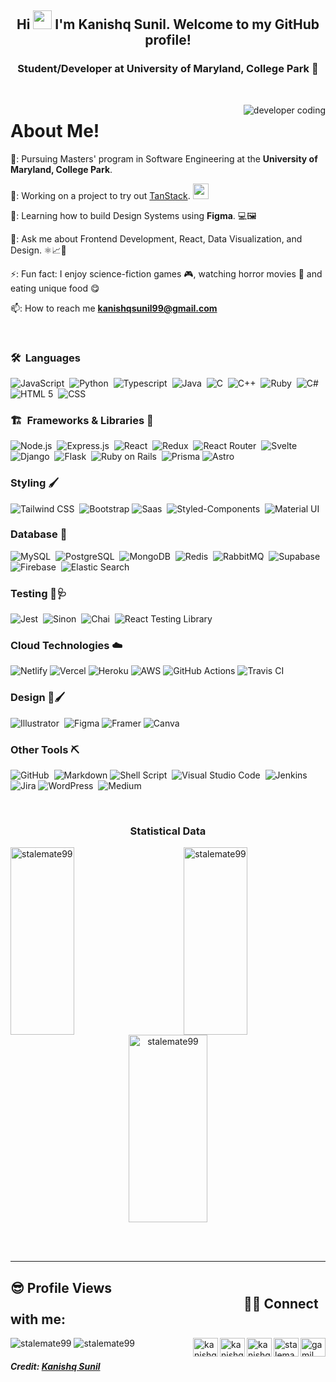 <h2 align="center">Hi <img src="https://github.com/abdoachhoubi/abdoachhoubi/blob/main/gifs/Hi.gif" width="30"> I'm Kanishq Sunil. Welcome to my GitHub profile! </h2>
<h3 align="center">
  Student/Developer at University of Maryland, College Park 🌟
</h3>

<br>

<p><img align="right" src="https://github.com/Adam-pw/Adam-pw/blob/main/animation_500_kxa883sd.gif" alt="developer coding" /></p>

<h1>About Me!</h1>

🏫: Pursuing Masters' program in Software Engineering at the **University of Maryland, College Park**.

🔭: Working on a project to try out [TanStack](https://tanstack.com/). <img src="https://media.giphy.com/media/WUlplcMpOCEmTGBtBW/giphy.gif" width="25">

🌱: Learning how to build Design Systems using **Figma**. 💻🖼️

💬: Ask me about Frontend Development, React, Data Visualization, and Design. ⚛️📈🎨

⚡: Fun fact: I enjoy science-fiction games 🎮, watching horror movies 👻 and eating unique food 😋

📫: How to reach me **kanishqsunil99@gmail.com**

<br>

### 🛠 &nbsp;Languages

![JavaScript](https://img.shields.io/badge/JavaScript-F7DF1E?style=for-the-badge&logo=JavaScript&logoColor=white)&nbsp;
![Python](https://img.shields.io/badge/Python-3776AB?style=for-the-badge&logo=python&logoColor=white)&nbsp;
![Typescript](https://img.shields.io/badge/TypeScript-007ACC?style=for-the-badge&logo=typescript&logoColor=white)&nbsp;
![Java](https://img.shields.io/badge/Java-ED8B00?style=for-the-badge&logo=openjdk&logoColor=white)&nbsp;
![C](https://img.shields.io/badge/C-00599C?style=for-the-badge&logo=c&logoColor=white)&nbsp;
![C++](https://img.shields.io/badge/C%2B%2B-00599C?style=for-the-badge&logo=c%2B%2B&logoColor=white)&nbsp;
![Ruby](https://img.shields.io/badge/Ruby-CC342D?style=for-the-badge&logo=ruby&logoColor=white)&nbsp;
![C#](https://img.shields.io/badge/C%23-239120?style=for-the-badge&logo=c-sharp&logoColor=white)&nbsp;
![HTML 5](https://img.shields.io/badge/HTML5-E34F26?style=for-the-badge&logo=html5&logoColor=white)&nbsp;
![CSS](https://img.shields.io/badge/CSS3-1572B6?style=for-the-badge&logo=css3&logoColor=white)&nbsp;

<p align="left" width="200">

### 🏗️ &nbsp;Frameworks & Libraries 📖

![Node.js](https://img.shields.io/badge/Node.js-43853D?style=for-the-badge&logo=node.js&logoColor=white)&nbsp;
![Express.js](https://img.shields.io/badge/Express.js-404D59?style=for-the-badge)&nbsp;
![React](https://img.shields.io/badge/React-20232A?style=for-the-badge&logo=react&logoColor=61DAFB)&nbsp;
![Redux](https://img.shields.io/badge/Redux-593D88?style=for-the-badge&logo=redux&logoColor=white)&nbsp;
![React Router](https://img.shields.io/badge/React_Router-CA4245?style=for-the-badge&logo=react-router&logoColor=white)&nbsp;
![Svelte](https://img.shields.io/badge/Svelte-4A4A55?style=for-the-badge&logo=svelte&logoColor=FF3E00)&nbsp;
![Django](https://img.shields.io/badge/Django-092E20?style=for-the-badge&logo=django&logoColor=white)&nbsp;
![Flask](https://img.shields.io/badge/Flask-000000?style=for-the-badge&logo=flask&logoColor=white)&nbsp;
![Ruby on Rails](https://img.shields.io/badge/Ruby_on_Rails-CC0000?style=for-the-badge&logo=ruby-on-rails&logoColor=white)&nbsp;
![Prisma](https://img.shields.io/badge/Prisma-3982CE?style=for-the-badge&logo=Prisma&logoColor=white)
![Astro](https://img.shields.io/badge/Astro-FF5D01?logo=astro&logoColor=fff&style=for-the-badge)

### Styling 🖌️

![Tailwind CSS](https://img.shields.io/badge/Tailwind_CSS-38B2AC?style=for-the-badge&logo=tailwind-css&logoColor=white)&nbsp;
![Bootstrap](https://img.shields.io/badge/Bootstrap-563D7C?style=for-the-badge&logo=bootstrap&logoColor=white)
![Saas](https://img.shields.io/badge/Sass-CC6699?style=for-the-badge&logo=sass&logoColor=white)&nbsp;
![Styled-Components](https://img.shields.io/badge/styled--components-DB7093?style=for-the-badge&logo=styled-components&logoColor=white)&nbsp;
![Material UI](https://img.shields.io/badge/Material--UI-0081CB?style=for-the-badge&logo=material-ui&logoColor=white)&nbsp;

### Database :floppy_disk:

![MySQL](https://img.shields.io/badge/MySQL-00000F?style=for-the-badge&logo=mysql&logoColor=white)&nbsp;
![PostgreSQL](https://img.shields.io/badge/PostgreSQL-316192?style=for-the-badge&logo=postgresql&logoColor=white)&nbsp;
![MongoDB](https://img.shields.io/badge/MongoDB-4EA94B?style=for-the-badge&logo=mongodb&logoColor=white)&nbsp;
![Redis](https://img.shields.io/badge/redis-%23DD0031.svg?&style=for-the-badge&logo=redis&logoColor=white)&nbsp;
![RabbitMQ](https://img.shields.io/badge/rabbitmq-%23FF6600.svg?&style=for-the-badge&logo=rabbitmq&logoColor=white)&nbsp;
![Supabase](https://img.shields.io/badge/Supabase-181818?style=for-the-badge&logo=supabase&logoColor=white)&nbsp;
![Firebase](https://img.shields.io/badge/Firebase-039BE5?style=for-the-badge&logo=Firebase&logoColor=white)&nbsp;
![Elastic Search](https://img.shields.io/badge/Elastic_Search-005571?style=for-the-badge&logo=elasticsearch&logoColor=white)&nbsp;

### Testing 🐛🩺

![Jest](https://img.shields.io/badge/Jest-323330?style=for-the-badge&logo=Jest&logoColor=white)&nbsp;
![Sinon](https://img.shields.io/badge/sinon.js-323330?style=for-the-badge&logo=sinon)&nbsp;
![Chai](https://img.shields.io/badge/chai.js-323330?style=for-the-badge&logo=chai&logoColor=red)&nbsp;
![React Testing Library](https://img.shields.io/badge/testing%20library-323330?style=for-the-badge&logo=testing-library&logoColor=red)&nbsp;

### Cloud Technologies ☁️

![Netlify](https://img.shields.io/badge/Netlify-00C7B7?style=for-the-badge&logo=netlify&logoColor=white)
![Vercel](https://img.shields.io/badge/Vercel-000000?style=for-the-badge&logo=vercel&logoColor=white)
![Heroku](https://img.shields.io/badge/Heroku-430098?style=for-the-badge&logo=heroku&logoColor=white)
![AWS](https://img.shields.io/badge/Amazon_AWS-FF9900?style=for-the-badge&logo=amazonaws&logoColor=white)
![GitHub Actions](https://img.shields.io/badge/GitHub_Actions-2088FF?style=for-the-badge&logo=github-actions&logoColor=white)
![Travis CI](https://img.shields.io/badge/travis_CI-3EAAAF?style=for-the-badge&logo=travisci&logoColor=white)

### Design 🎨🖌️

![Illustrator](https://img.shields.io/badge/Adobe%20Illustrator-FF9A00?style=for-the-badge&logo=adobe%20illustrator&logoColor=white)&nbsp;
![Figma](https://img.shields.io/badge/Figma-F24E1E?style=for-the-badge&logo=figma&logoColor=white)
![Framer](https://img.shields.io/badge/Framer-black?style=for-the-badge&logo=framer&logoColor=blue)
![Canva](https://img.shields.io/badge/Canva-%2300C4CC.svg?&style=for-the-badge&logo=Canva&logoColor=white)

### Other Tools ⛏️

![GitHub](https://img.shields.io/badge/GitHub-100000?style=for-the-badge&logo=github&logoColor=white)&nbsp;
![Markdown](https://img.shields.io/badge/Markdown-000000?style=for-the-badge&logo=markdown&logoColor=white)
![Shell Script](https://img.shields.io/badge/Shell_Script-121011?style=for-the-badge&logo=gnu-bash&logoColor=white)&nbsp;
![Visual Studio Code](https://img.shields.io/badge/Visual_Studio_Code-0078D4?style=for-the-badge&logo=visual%20studio%20code&logoColor=white)&nbsp;
![Jenkins](https://img.shields.io/badge/Jenkins-D24939?style=for-the-badge&logo=Jenkins&logoColor=white)
![Jira](https://img.shields.io/badge/Jira-0052CC?style=for-the-badge&logo=Jira&logoColor=white)
![WordPress](https://img.shields.io/badge/Wordpress-21759B?style=for-the-badge&logo=wordpress&logoColor=white)&nbsp;
![Medium](https://img.shields.io/badge/Medium-12100E?style=for-the-badge&logo=medium&logoColor=white)

<br>

<h3 align="center">Statistical Data</h3>
<p align="left">
<p align="left"><img align="left" width="45%" height="300" src="https://github-readme-streak-stats.herokuapp.com/?user=stalemate99&theme=dark&background=0d1117&date_format=M%20j%5B%2C%20Y%5D" alt="stalemate99" /></p>
<p align="left">&nbsp;<img align="right" width="45%" height="300" src="https://github-readme-stats.vercel.app/api?username=stalemate99&show_icons=true&locale=en&bg_color=0d1117&text_color=ffffff&repo=convoychat"
    alt="stalemate99" /></p>
</p>

<br>

<p align="center">
<p align="center"><img align="center" width="50%" height="300"
    src="https://github-readme-stats.vercel.app/api/top-langs?username=stalemate99&show_icons=true&locale=en&bg_color=0d1117&text_color=ffffff&layout=compact"
    alt="stalemate99"
    bg_color=#808080/></p>

</p>

<br>

<br>

---

<p align="right">
    <p align="left">
    <h3 align="center">

  <h2 align="left">😎 Profile Views &nbsp;&nbsp;&nbsp;&nbsp;&nbsp;&nbsp;&nbsp;&nbsp;&nbsp;&nbsp;&nbsp;&nbsp;&nbsp;&nbsp;&nbsp;&nbsp;&nbsp;&nbsp;&nbsp;&nbsp;&nbsp;&nbsp;&nbsp;&nbsp;&nbsp;&nbsp;&nbsp;&nbsp;&nbsp;&nbsp;&nbsp;&nbsp;&nbsp;&nbsp;&nbsp;&nbsp;&nbsp;&nbsp;&nbsp;&nbsp;&nbsp;&nbsp;&nbsp;&nbsp;&nbsp;&nbsp;&nbsp;&nbsp;&nbsp;&nbsp;&nbsp;&nbsp;&nbsp;&nbsp;&nbsp;&nbsp;&nbsp;&nbsp;&nbsp;&nbsp;&nbsp;&nbsp;&nbsp;&nbsp;&nbsp;&nbsp;&nbsp;&nbsp;&nbsp;&nbsp;&nbsp;&nbsp;&nbsp;&nbsp;  <span align="right">🤝🏻 Connect with me:</span></h2>
    </h3>
  <a href="mailto:kanishqsunil99@gmail.com" target="blank"><img align="right" src="https://user-images.githubusercontent.com/36290185/215365227-e7534df4-efc1-4edc-8deb-4c463e1a8431.png" alt="gamil logo" height="30" width="40" /></a>
   <a href="https://www.linkedin.com/in/kanishq-sunil/" target="blank"><img align="right"
      src="https://raw.githubusercontent.com/rahuldkjain/github-profile-readme-generator/master/src/images/icons/Social/linked-in-alt.svg"
      alt="stalemate99" height="30" width="40" /></a>
  <a href="https://www.facebook.com/kanishq.sunil/" target="blank"><img align="right"
      src="https://raw.githubusercontent.com/rahuldkjain/github-profile-readme-generator/master/src/images/icons/Social/facebook.svg"
      alt="kanishq sunil" height="30" width="40" /></a>
  <a href="https://www.instagram.com/kanishq_3110/" target="blank"><img align="right"
      src="https://raw.githubusercontent.com/rahuldkjain/github-profile-readme-generator/master/src/images/icons/Social/instagram.svg"
      alt="kanishq sunil" height="30" width="40" /></a>
 <a href="https://twitter.com/stalemate199" target="blank"><img align="right"
      src="https://raw.githubusercontent.com/rahuldkjain/github-profile-readme-generator/master/src/images/icons/Social/twitter.svg"
      alt="kanishq sunil" height="30" width="40" /></a>
      <img src="https://komarev.com/ghpvc/?username=stalemate99&label=Profile%20views&color=0e75b6&style=flat" alt="stalemate99" />
      <img src="https://img.shields.io/github/followers/stalemate99.svg?style=social&label=Follow&maxAge=2592000" alt="stalemate99" />
    </p>

</p>

##### Credit: [Kanishq Sunil](https://github.com/Stalemate99)
